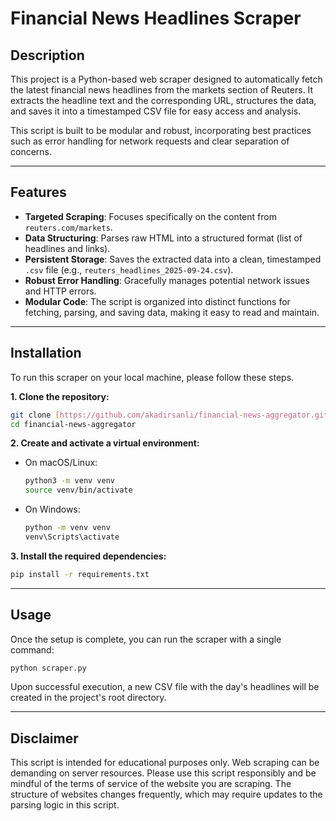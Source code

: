 # Financial News Headlines Scraper

## Description

This project is a Python-based web scraper designed to automatically fetch the latest financial news headlines from the markets section of Reuters. It extracts the headline text and the corresponding URL, structures the data, and saves it into a timestamped CSV file for easy access and analysis.

This script is built to be modular and robust, incorporating best practices such as error handling for network requests and clear separation of concerns.

---

## Features

- **Targeted Scraping**: Focuses specifically on the content from `reuters.com/markets`.
- **Data Structuring**: Parses raw HTML into a structured format (list of headlines and links).
- **Persistent Storage**: Saves the extracted data into a clean, timestamped `.csv` file (e.g., `reuters_headlines_2025-09-24.csv`).
- **Robust Error Handling**: Gracefully manages potential network issues and HTTP errors.
- **Modular Code**: The script is organized into distinct functions for fetching, parsing, and saving data, making it easy to read and maintain.

---

## Installation

To run this scraper on your local machine, please follow these steps.

**1. Clone the repository:**
```bash
git clone [https://github.com/akadirsanli/financial-news-aggregator.git](https://github.com/akadirsanli/financial-news-aggregator.git)
cd financial-news-aggregator
````

**2. Create and activate a virtual environment:**

  * On macOS/Linux:
    ```bash
    python3 -m venv venv
    source venv/bin/activate
    ```
  * On Windows:
    ```bash
    python -m venv venv
    venv\Scripts\activate
    ```

**3. Install the required dependencies:**

```bash
pip install -r requirements.txt
```

-----

## Usage

Once the setup is complete, you can run the scraper with a single command:

```bash
python scraper.py
```

Upon successful execution, a new CSV file with the day's headlines will be created in the project's root directory.

-----

## Disclaimer

This script is intended for educational purposes only. Web scraping can be demanding on server resources. Please use this script responsibly and be mindful of the terms of service of the website you are scraping. The structure of websites changes frequently, which may require updates to the parsing logic in this script.

